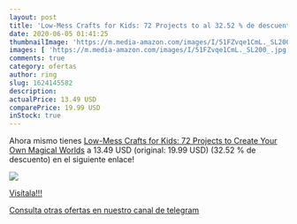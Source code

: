 ```yaml
---
layout: post
title: 'Low-Mess Crafts for Kids: 72 Projects to al 32.52 % de descuento'
date: 2020-06-05 01:41:25
thumbnailImage: 'https://m.media-amazon.com/images/I/51FZvqe1CmL._SL200_.jpg'
images: [ 'https://m.media-amazon.com/images/I/51FZvqe1CmL._SL200_.jpg' ]
comments: true
category: ofertas
author: ring
slug: 1624145582
description:
actualPrice: 13.49 USD
comparePrice: 19.99 USD
inStock: true
---
```


Ahora mismo tienes [Low-Mess Crafts for Kids: 72 Projects to Create Your Own Magical Worlds](https://www.amazon.com/dp/1624145582/?tag=redken08-20) a 13.49 USD (original: 19.99 USD) (32.52 %  de descuento) en el siguiente enlace!

[![](https://m.media-amazon.com/images/I/51FZvqe1CmL._SL200_.jpg)](https://www.amazon.com/dp/1624145582/?tag=redken08-20)

[Visítala!!!](https://www.amazon.com/dp/1624145582/?tag=redken08-20)

[Consulta otras ofertas en nuestro canal de telegram](https://t.me/s/ofertas25)

